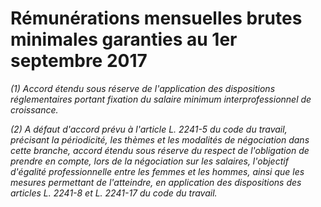 # Rémunérations mensuelles brutes minimales garanties au 1er septembre 2017

 *(1) *Accord étendu sous réserve de l'application des dispositions réglementaires portant fixation du salaire minimum interprofessionnel de croissance.**

 *(2) *A défaut d'accord prévu à l'article L. 2241-5 du code du travail, précisant la périodicité, les thèmes et les modalités de négociation dans cette branche, accord étendu sous réserve du respect de l'obligation de prendre en compte, lors de la négociation sur les salaires, l'objectif d'égalité professionnelle entre les femmes et les hommes, ainsi que les mesures permettant de l'atteindre, en application des dispositions des articles L. 2241-8 et L. 2241-17 du code du travail.**

